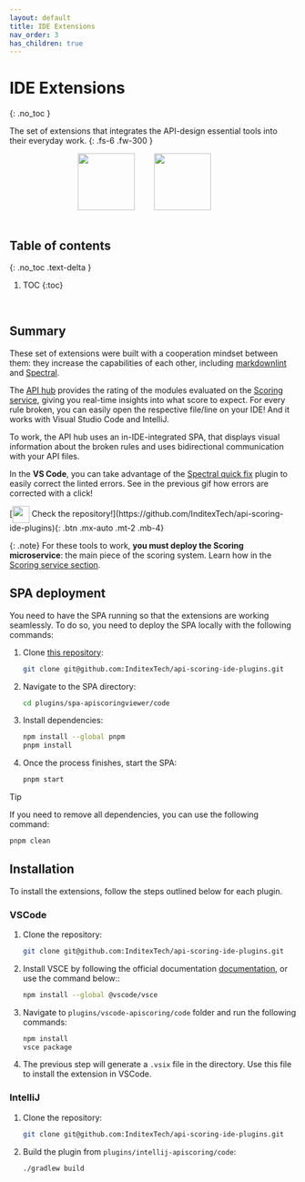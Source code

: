 ```yaml
---
layout: default
title: IDE Extensions
nav_order: 3
has_children: true
---
```

<!--
SPDX-FileCopyrightText: 2023 Industria de Diseño Textil S.A. INDITEX

SPDX-License-Identifier: Apache-2.0
-->

# IDE Extensions
{: .no_toc }

The set of extensions that integrates the API-design essential tools into their everyday work.
{: .fs-6 .fw-300 }

<div align="center">
    <img src="../quick.svg" width="100px" style="margin-right: 30px">
    <img src="../api-hub-logo.svg" width="100px" style="margin-right: 30px">
</div>

<br>

## Table of contents
{: .no_toc .text-delta }

1. TOC
{:toc}

<br>

## Summary

These set of extensions were built with a cooperation mindset between them: they increase the capabilities of each other, including [markdownlint](https://marketplace.visualstudio.com/items?itemName=DavidAnson.vscode-markdownlint) and [Spectral](https://marketplace.visualstudio.com/items?itemName=stoplight.spectral).

The [API hub](#api-hub) provides the rating of the modules evaluated on the [Scoring service](../../scoring-system/microservice/), giving you real-time insights into what score to expect. For every rule broken, you can easily open the respective file/line on your IDE! And it works with Visual Studio Code and IntelliJ.

To work, the API hub uses an in-IDE-integrated SPA, that displays visual information about the broken rules and uses bidirectional communication with your API files.

In the **VS Code**, you can take advantage of the [Spectral quick fix](#spectral-quick-fix) plugin to easily correct the linted errors. See in the previous gif how errors are corrected with a click!

<span class= "d-flex mt-5">
  [<img src="../../github-logo-gradient.png" width="30px" style="vertical-align: middle;"> Check the repository!](https://github.com/InditexTech/api-scoring-ide-plugins){: .btn .mx-auto  .mt-2 .mb-4}
</span>

{: .note}
For these tools to work, **you must deploy the Scoring microservice**: the main piece of the scoring system. Learn how in the [Scoring service section](../../scoring-system/microservice/).

## SPA deployment

You need to have the SPA running so that the extensions are working seamlessly. To do so, you need to deploy the SPA locally with the following commands:

1. Clone [this repository](https://github.com/InditexTech/api-scoring-ide-plugins):

    ```bash
    git clone git@github.com:InditexTech/api-scoring-ide-plugins.git
    ```


2. Navigate to the SPA directory:

    ```bash
    cd plugins/spa-apiscoringviewer/code
    ```


3. Install dependencies:

    ```bash
    npm install --global pnpm
    pnpm install
    ```


4. Once the process finishes, start the SPA:

    ```bash
    pnpm start
    ```

> [!TIP]
> If you need to remove all dependencies, you can use the following command:
>
> ```bash
> pnpm clean
> ```


## Installation

To install the extensions, follow the steps outlined below for each plugin.

### VSCode

1. Clone the repository:

    ```bash
    git clone git@github.com:InditexTech/api-scoring-ide-plugins.git
    ```

2. Install VSCE by following the official documentation [documentation](https://www.npmjs.com/package/@vscode/vsce), or use the command below::

    ```bash
    npm install --global @vscode/vsce
    ```

3. Navigate to `plugins/vscode-apiscoring/code` folder and run the following commands:

    ```bash
    npm install
    vsce package
    ```

4. The previous step will generate a `.vsix` file in the directory. Use this file to install the extension in VSCode.

    
### IntelliJ

1. Clone the repository:

    ```bash
    git clone git@github.com:InditexTech/api-scoring-ide-plugins.git
    ```

2. Build the plugin from `plugins/intellij-apiscoring/code`:

    ```bash
    ./gradlew build
    ```